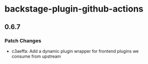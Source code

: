 # backstage-plugin-github-actions

## 0.6.7

### Patch Changes

- c3aeffa: Add a dynamic plugin wrapper for frontend plugins we consume from upstream
